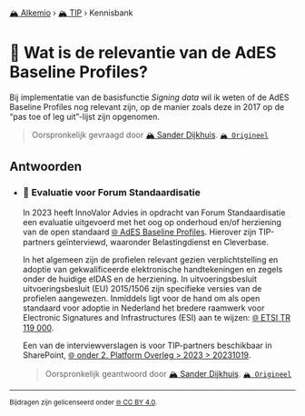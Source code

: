 [🏔️ Alkemio](https://welcome.alkem.io/) › [🏔️ TIP](https://alkem.io/tip/dashboard) › Kennisbank
# 📄 Wat is de relevantie van de AdES Baseline Profiles?
Bij implementatie van de basisfunctie *Signing data* wil ik weten of de AdES Baseline Profiles nog relevant zijn, op de manier zoals deze in 2017 op de “pas toe of leg uit”-lijst zijn opgenomen.
> Oorspronkelijk gevraagd door [🏔️ Sander Dijkhuis](https://alkem.io/user/sander-dijkhuis-3912). [`🏔️ Origineel`](https://alkem.io/tip/collaboration/watisderelevantie-8063)

## Antwoorden
- ### <a id="evaluatievoorforum-849"></a> 📌 Evaluatie voor Forum Standaardisatie
  In 2023 heeft InnoValor Advies in opdracht van Forum Standaardisatie een evaluatie uitgevoerd met het oog op onderhoud en/of herziening van de open standaard [🌐 AdES Baseline Profiles](https://www.forumstandaardisatie.nl/open-standaarden/ades-baseline-profiles). Hierover zijn TIP-partners geïnterviewd, waaronder Belastingdienst en Cleverbase.
  
  In het algemeen zijn de profielen relevant gezien verplichtstelling en adoptie van gekwalificeerde elektronische handtekeningen en zegels onder de huidige eIDAS en de herziening. In uitvoeringsbesluit uitvoeringsbesluit (EU) 2015/1506 zijn specifieke versies van de profielen aangewezen. Inmiddels ligt voor de hand om als open standaard voor adoptie in Nederland het bredere raamwerk voor Electronic Signatures and Infrastructures (ESI) aan te wijzen: [🌐 ETSI TR 119 000](https://www.etsi.org/standards#page=1\&search=TR119000).
  
  Een van de interviewverslagen is voor TIP-partners beschikbaar in SharePoint, [🌐 onder 2. Platform Overleg > 2023 > 20231019](https://dedigicampus.sharepoint.com/sites/Missie3Overheidalssterkedatapartner/Gedeelde%20documenten/Forms/AllItems.aspx?ga=1\&id=%2Fsites%2FMissie3Overheidalssterkedatapartner%2FGedeelde%20documenten%2FGeneral%2FTIP%2F2%2E%20Platform%20Overleg%2F2023%2F20231019%2F230922%20Innovalor%20Forum%20Standaardisatie%20Ades%20Interview%20Frans%20Hietbrink%2Epdf\&viewid=1b7d3a00%2De999%2D408c%2Da9fd%2Dcf05b40b7211\&parent=%2Fsites%2FMissie3Overheidalssterkedatapartner%2FGedeelde%20documenten%2FGeneral%2FTIP%2F2%2E%20Platform%20Overleg%2F2023%2F20231019).

  > Oorspronkelijk geantwoord door [🏔️ Sander Dijkhuis](https://alkem.io/tip/collaboration/watisderelevantie-8063/posts/evaluatievoorforum-849). [`🏔️ Origineel`](https://alkem.io/tip/collaboration/watisderelevantie-8063/posts/evaluatievoorforum-849)

* * *
<small>Bijdragen zijn gelicenseerd onder [🌐 CC BY 4.0](https://creativecommons.org/licenses/by/4.0/deed.nl).</small>
